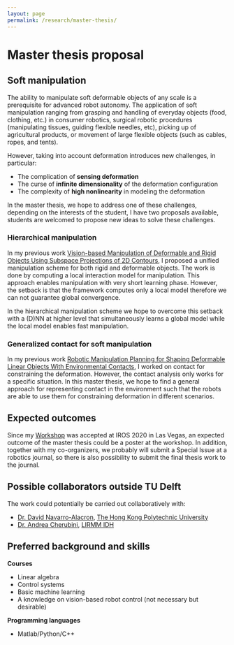 ```yaml
---
layout: page
permalink: /research/master-thesis/
---
```

# Master thesis proposal

## Soft manipulation
The ability to manipulate soft deformable objects of any scale is a prerequisite for advanced robot autonomy. The application of soft manipulation ranging from grasping and handling of everyday objects (food, clothing, etc.) in consumer robotics, surgical robotic procedures (manipulating tissues, guiding flexible needles, etc), picking up of agricultural products, or movement of large flexible objects (such as cables, ropes, and tents).

However, taking into account deformation introduces new challenges, in particular:
- The complication of **sensing deformation**
- The curse of **infinite dimensionality** of the deformation configuration
- The complexity of **high nonlinearity** in modeling the deformation

In the master thesis, we hope to address one of these challenges, depending on the interests of the student, I have two proposals available, students are welcomed to propose new ideas to solve these challenges.

### Hierarchical manipulation
In my previous work [Vision-based Manipulation of Deformable and Rigid Objects Using Subspace Projections of 2D Contours](https://hal.archives-ouvertes.fr/hal-02558064/file/main.pdf), I proposed a unified manipulation scheme for both rigid and deformable objects. The work is done by computing a local interaction model for manipulation. This approach enables manipulation with very short learning phase. However, the setback is that the framework computes only a local model therefore we can not guarantee global convergence.

In the hierarchical manipulation scheme we hope to overcome this setback with a (D)NN at higher level that simultaneously learns a global model while the local model enables fast manipulation.
### Generalized contact for soft manipulation
In my previous work [Robotic Manipulation Planning for Shaping Deformable Linear Objects With Environmental Contacts](https://hal.archives-ouvertes.fr/hal-02303257/document), I worked on contact for constraining the deformation. However, the contact analysis only works for a specific situation. In this master thesis, we hope to find a general approach for representing contact in the environment such that the robots are able to use them for constraining deformation in different scenarios.


## Expected outcomes
Since my [Workshop](https://jihong-zhu.github.io/research/IROS_workshop) was accepted at IROS 2020 in Las Vegas, an expected outcome of the master thesis could be a poster at the workshop. In addition, together with my co-organizers, we probably will submit a Special Issue at a robotics journal, so there is also possibility to submit the final thesis work to the journal.

## Possible collaborators outside TU Delft
The work could potentially be carried out collaboratively with:
- [Dr. David Navarro-Alacron](https://www.polyu.edu.hk/me/david/), [The Hong Kong Polytechnic University](https://www.polyu.edu.hk/web/en/home/index.html)
- [Dr. Andrea Cherubini](http://www.lirmm.fr/lirmm_eng/users/utilisateurs-lirmm/andrea-cherubini), [LIRMM IDH](http://www.lirmm.fr/lirmm_eng/research/equipes/idh)   

## Preferred background and skills
**Courses**
- Linear algebra
- Control systems
- Basic machine learning
- A knowledge on vision-based robot control (not necessary but desirable)

**Programming languages**

- Matlab/Python/C++
